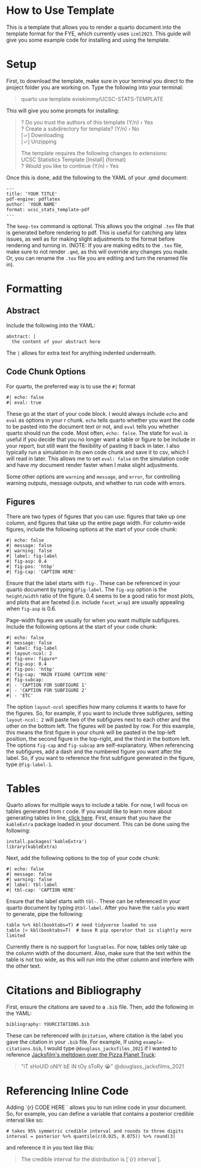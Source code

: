 # How to Use Template

This is a template that allows you to render a quarto document into the template 
format for the FYE, which currently uses `icml2023`. This guide will give you some 
example code for installing and using the template. 

# Setup
First, to download the template, make sure in your terminal you direct to the 
project folder you are working on. Type the following into your terminal:

>quarto use template eviekimmy/UCSC-STATS-TEMPLATE

This will give you some prompts for installing:


>? Do you trust the authors of this template (Y/n) › Yes <br>
>? Create a subdirectory for template? (Y/n) › No <br>
>[✓] Downloading <br>
>[✓] Unzipping <br>
>
>The template requires the following changes to extensions: <br>
>UCSC Statistics Template   [Install]    (format) <br>
>? Would you like to continue (Y/n) › Yes <br>


Once this is done, add the following to the YAML of your .qmd document:

```
---
title: 'YOUR TITLE'
pdf-engine: pdflatex
author: 'YOUR NAME'
format: ucsc_stats_template-pdf
---
```
The `keep-tex` command is optional. This allows you the original `.tex` file 
that is generated before rendering to pdf. This is useful for catching any latex 
issues, as well as for making slight adjustments to the format before rendering 
and turning in. (NOTE: If you are making edits to the `.tex` file, make sure to 
not render `.qmd`, as this will override any changes you made. Or, you can 
rename the `.tex` file you are editing and turn the renamed file in). 

# Formatting
## Abstract
Include the following into the YAML:

```
abstract: |
  the content of your abstract here
```

The `|` allows for extra text for anything indented underneath. 

## Code Chunk Options
For quarto, the preferred way is to use the `#|` format
```
#| echo: false
#| eval: true
```
These go at the start of your code block. I would always include `echo` and `eval` 
as options in your r chunk. `echo` tells quarto whether you want the code to be 
pasted into the document text or not, and `eval` tells you whether quarto should 
run the code. Most often, `echo: false`. The state for `eval` is 
useful if you decide that you no longer want a table or figure to be 
include in your report, but still want the flexibility of pasting it back in 
later. I also typically run a simulation in its own code chunk and save it to 
csv, which I will read in later. This allows me to set `eval: false` on the 
simulation code and have my document render faster when I make slight 
adjustments. 

Some other options are `warning` and `message`, and `error`, for 
controlling warning outputs, message outputs, and whether to run code with 
errors. 

## Figures
There are two types of figures that you can use: figures that take up one 
column, and figures that take up the entire page width. For column-wide figures,
include the following options at the start of your code chunk:

```
#| echo: false 
#| message: false
#| warning: false
#| label: fig-label
#| fig-asp: 0.4 
#| fig-pos: 'htbp'
#| fig-cap: 'CAPTION HERE'
```

Ensure that the label starts with `fig-`. These can be referenced in your quarto 
document by typing `@fig-label`. The `fig-asp` option is the `height/width` 
ratio of the figure. 0.4 seems to be a good ratio for most plots, and plots that 
are faceted (i.e. include `facet_wrap`) are usually appealing when `fig-asp` is 
0.6.  

Page-width figures are usually for when you want multiple subfigures. Include 
the following options at the start of your code chunk:

```
#| echo: false 
#| message: false 
#| label: fig-label
#| layout-ncol: 2 
#| fig-env: figure* 
#| fig-asp: 0.4
#| fig-pos: 'htbp' 
#| fig-cap: 'MAIN FIGURE CAPTION HERE' 
#| fig-subcap: 
#| - 'CAPTION FOR SUBFIGURE 1' 
#| - 'CAPTION FOR SUBFIGURE 2' 
#| - 'ETC' 
```

The option `layout-ncol` specifies how many columns it wants to have for the 
figures. So, for example, if you want to include three subfigures, setting 
`layout-ncol: 2` will paste two of the subfigures next to each other and the 
other on the bottom left. The figures will be pasted by row. For this example, 
this means the first figure in your chunk will be pasted in the top-left 
position, the second figure in the top-right, and the third in the bottom left. 
The options `fig-cap` and `fig-subcap` are self-explanatory. When referencing 
the subfigures, add a dash and the numbered figure you want after the label. So, 
if you want to reference the first subfigure generated in the figure, type `@fig-label-1`. 

# Tables
Quarto allows for multiple ways to include a table. For now, 
I will focus on tables generated from r code. If you would like to learn more 
about generating tables in line, 
[click here](https://quarto.org/docs/authoring/tables.html). First, ensure that you have the `kableExtra` package loaded in your document. 
This can be done using the following:

```
install.packages('kableExtra')
library(kableExtra)
```

Next, add the following options to the top of your code chunk:

```
#| echo: false
#| message: false
#| warning: false
#| label: tbl-label
#| tbl-cap: 'CAPTION HERE'
```

Ensure that the label starts with `tbl-`. These can be referenced in your quarto 
document by typing `@tbl-label`. After you have the `table` you want to generate, 
pipe the following:
```
table %>% kbl(booktabs=T) # need tidyverse loaded to use
table |> kbl(booktabs=T)  # base R pip operator that is slightly more limited
```

Currently there is no support for `longtables`. For now, tables only take up the 
column width of the document. Also, make sure that the text within the table is 
not too wide, as this will run into the other column and interfere with the 
other text. 

# Citations and Bibliography
First, ensure the citations are saved to a `.bib` file. Then, add the following 
in the YAML:

```
bibliography: YOURCITATIONS.bib
```

These can be referenced with `@citation`, where citation is the label you gave 
the citation in your `.bib` file. For example, If using `example-citations.bib`, 
I would type `@douglass_jacksfilms_2021` if I wanted to reference 
[Jacksfilm's meltdown over the Pizza Planet Truck](https://www.tiktok.com/@jackstiks/video/6985246283925572870):

> "iT sHoUlD oNlY bE iN tOy sToRy 😭" @douglass_jacksfilms_2021


# Referencing Inline Code
Adding \`{r} CODE HERE \` allows you to run inline code in your document. So, for 
example, you can define a variable that contains a posterior credible interval 
like so: 

```
# takes 95% symmetric credible interval and rounds to three digits
interval = posterior %>% quantile(c(0.025, 0.075)) %>% round(3)
```

and reference it in you text like this:

> The credible interval for the distribution is [\`{r} interval\`]. 





